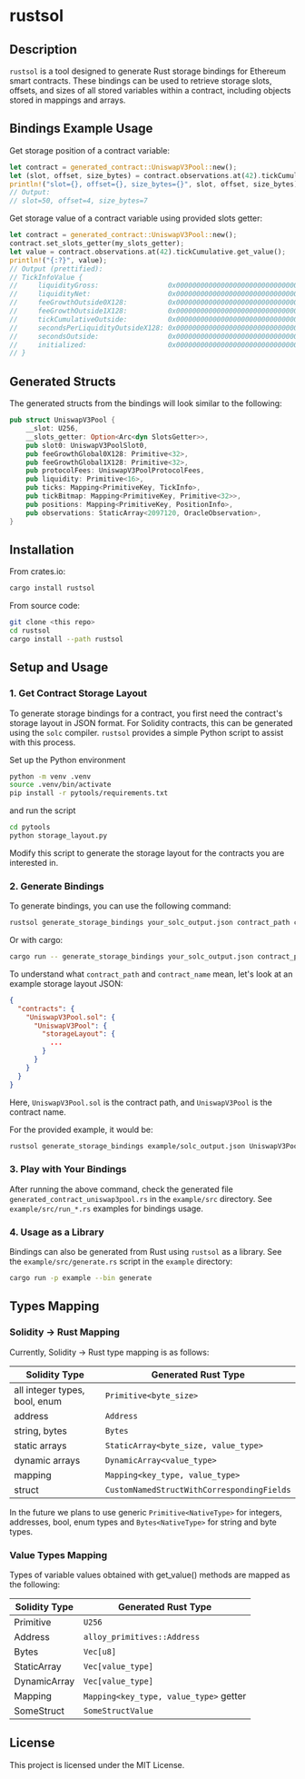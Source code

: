 # rustsol

## Description

`rustsol` is a tool designed to generate Rust storage bindings for Ethereum smart contracts.
These bindings can be used to retrieve storage slots, offsets, and sizes of all stored variables within a contract,
including objects stored in mappings and arrays.

## Bindings Example Usage

Get storage position of a contract variable:
```rust
let contract = generated_contract::UniswapV3Pool::new();
let (slot, offset, size_bytes) = contract.observations.at(42).tickCumulative.position();
println!("slot={}, offset={}, size_bytes={}", slot, offset, size_bytes);
// Output:
// slot=50, offset=4, size_bytes=7
```

Get storage value of a contract variable using provided slots getter:
```rust
let contract = generated_contract::UniswapV3Pool::new();
contract.set_slots_getter(my_slots_getter);
let value = contract.observations.at(42).tickCumulative.get_value();
println!("{:?}", value);
// Output (prettified):
// TickInfoValue {
//     liquidityGross:                 0x0000000000000000000000000000000000000000000000000000005cbbfb3715_U256
//     liquidityNet:                   0x0000000000000000000000000000000000000000000000000000005cbbfb3715_U256
//     feeGrowthOutside0X128:          0x0000000000000000000000000000000000000b73d798604f1b0cd4f1d544c646_U256
//     feeGrowthOutside1X128:          0x000000000000000000000000000000f2a960acbe8891e526c025b819077f15ae_U256
//     tickCumulativeOutside:          0x00000000000000000000000000000000000000000000000000000090f431361b_U256
//     secondsPerLiquidityOutsideX128: 0x0000000000000000000000000000000000000001e576ee66a9d9f002e36fad4c_U256
//     secondsOutside:                 0x0000000000000000000000000000000000000000000000000000000060c36c13_U256
//     initialized:                    0x0000000000000000000000000000000000000000000000000000000000000001_U256
// }
```

## Generated Structs

The generated structs from the bindings will look similar to the following:

```rust
pub struct UniswapV3Pool {
    __slot: U256,
    __slots_getter: Option<Arc<dyn SlotsGetter>>,
    pub slot0: UniswapV3PoolSlot0,
    pub feeGrowthGlobal0X128: Primitive<32>,
    pub feeGrowthGlobal1X128: Primitive<32>,
    pub protocolFees: UniswapV3PoolProtocolFees,
    pub liquidity: Primitive<16>,
    pub ticks: Mapping<PrimitiveKey, TickInfo>,
    pub tickBitmap: Mapping<PrimitiveKey, Primitive<32>>,
    pub positions: Mapping<PrimitiveKey, PositionInfo>,
    pub observations: StaticArray<2097120, OracleObservation>,
}
```

## Installation

From crates.io:

```bash
cargo install rustsol
```

From source code:

```bash
git clone <this repo>
cd rustsol
cargo install --path rustsol
```

## Setup and Usage

### 1. Get Contract Storage Layout

To generate storage bindings for a contract, you first need the contract's storage layout in JSON format.
For Solidity contracts, this can be generated using the `solc` compiler.
`rustsol` provides a simple Python script to assist with this process.

Set up the Python environment
```bash
python -m venv .venv
source .venv/bin/activate
pip install -r pytools/requirements.txt
```

and run the script
```bash
cd pytools
python storage_layout.py
```

Modify this script to generate the storage layout for the contracts you are interested in.

### 2. Generate Bindings

To generate bindings, you can use the following command:

```bash
rustsol generate_storage_bindings your_solc_output.json contract_path contract_name generated_contract.rs
```

Or with cargo:

```bash
cargo run -- generate_storage_bindings your_solc_output.json contract_path contract_name generated_contract.rs
```

To understand what `contract_path` and `contract_name` mean, let's look at an example storage layout JSON:

```json
{
  "contracts": {
    "UniswapV3Pool.sol": {
      "UniswapV3Pool": {
        "storageLayout": {
          ...
        }
      }
    }
  }
}
```

Here, `UniswapV3Pool.sol` is the contract path, and `UniswapV3Pool` is the contract name.

For the provided example, it would be:

```bash
rustsol generate_storage_bindings example/solc_output.json UniswapV3Pool.sol UniswapV3Pool example/src/generated_contract_uniswap3pool.rs
```

### 3. Play with Your Bindings

After running the above command, check the generated file `generated_contract_uniswap3pool.rs` in the `example/src` directory.
See `example/src/run_*.rs` examples for bindings usage.

### 4. Usage as a Library

Bindings can also be generated from Rust using `rustsol` as a library.
See the `example/src/generate.rs` script in the `example` directory:

```bash
cargo run -p example --bin generate
```


## Types Mapping
### Solidity -> Rust Mapping
Currently, Solidity -> Rust type mapping is as follows:

| Solidity Type                 | Generated Rust Type                        |
|-------------------------------|--------------------------------------------|
| all integer types, bool, enum | `Primitive<byte_size>`                     |
| address                       | `Address`                                  |
| string, bytes                 | `Bytes`                                    |
| static arrays                 | `StaticArray<byte_size, value_type>`       |
| dynamic arrays                | `DynamicArray<value_type>`                 |
| mapping                       | `Mapping<key_type, value_type>`            |
| struct                        | `CustomNamedStructWithCorrespondingFields` |

In the future we plans to use generic `Primitive<NativeType>` for integers, addresses, bool, enum types
and `Bytes<NativeType>` for string and byte types.

### Value Types Mapping
Types of variable values obtained with get_value() methods are mapped as the following:

| Solidity Type | Generated Rust Type                    |
|---------------|----------------------------------------|
| Primitive     | `U256`                                 |
| Address       | `alloy_primitives::Address`            |
| Bytes         | `Vec[u8]`                              |
| StaticArray   | `Vec[value_type]`                      |
| DynamicArray  | `Vec[value_type]`                      |
| Mapping       | `Mapping<key_type, value_type>` getter |
| SomeStruct    | `SomeStructValue`                      |


## License

This project is licensed under the MIT License.
